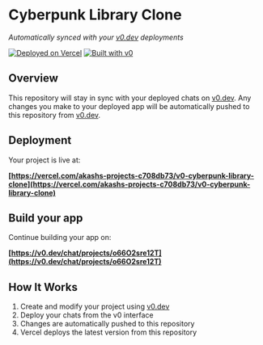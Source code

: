 # Cyberpunk Library Clone

*Automatically synced with your [v0.dev](https://v0.dev) deployments*

[![Deployed on Vercel](https://img.shields.io/badge/Deployed%20on-Vercel-black?style=for-the-badge&logo=vercel)](https://vercel.com/akashs-projects-c708db73/v0-cyberpunk-library-clone)
[![Built with v0](https://img.shields.io/badge/Built%20with-v0.dev-black?style=for-the-badge)](https://v0.dev/chat/projects/o66O2sre12T)

## Overview

This repository will stay in sync with your deployed chats on [v0.dev](https://v0.dev).
Any changes you make to your deployed app will be automatically pushed to this repository from [v0.dev](https://v0.dev).

## Deployment

Your project is live at:

**[https://vercel.com/akashs-projects-c708db73/v0-cyberpunk-library-clone](https://vercel.com/akashs-projects-c708db73/v0-cyberpunk-library-clone)**

## Build your app

Continue building your app on:

**[https://v0.dev/chat/projects/o66O2sre12T](https://v0.dev/chat/projects/o66O2sre12T)**

## How It Works

1. Create and modify your project using [v0.dev](https://v0.dev)
2. Deploy your chats from the v0 interface
3. Changes are automatically pushed to this repository
4. Vercel deploys the latest version from this repository